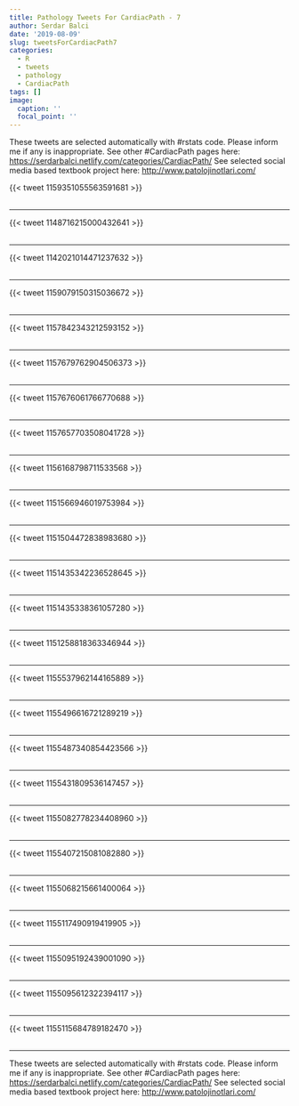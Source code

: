 ```yaml
---
title: Pathology Tweets For CardiacPath - 7
author: Serdar Balci
date: '2019-08-09'
slug: tweetsForCardiacPath7
categories:
  - R
  - tweets
  - pathology
  - CardiacPath
tags: []
image:
  caption: ''
  focal_point: ''
---
```



These tweets are selected automatically with #rstats code. Please inform me if any is inappropriate.
See other #CardiacPath pages here: https://serdarbalci.netlify.com/categories/CardiacPath/ 
See selected social media based textbook project here: http://www.patolojinotlari.com/

{{< tweet 1159351055563591681 >}}
<br>
<br>
<hr>
{{< tweet 1148716215000432641 >}}
<br>
<br>
<hr>
{{< tweet 1142021014471237632 >}}
<br>
<br>
<hr>
{{< tweet 1159079150315036672 >}}
<br>
<br>
<hr>
{{< tweet 1157842343212593152 >}}
<br>
<br>
<hr>
{{< tweet 1157679762904506373 >}}
<br>
<br>
<hr>
{{< tweet 1157676061766770688 >}}
<br>
<br>
<hr>
{{< tweet 1157657703508041728 >}}
<br>
<br>
<hr>
{{< tweet 1156168798711533568 >}}
<br>
<br>
<hr>
{{< tweet 1151566946019753984 >}}
<br>
<br>
<hr>
{{< tweet 1151504472838983680 >}}
<br>
<br>
<hr>
{{< tweet 1151435342236528645 >}}
<br>
<br>
<hr>
{{< tweet 1151435338361057280 >}}
<br>
<br>
<hr>
{{< tweet 1151258818363346944 >}}
<br>
<br>
<hr>
{{< tweet 1155537962144165889 >}}
<br>
<br>
<hr>
{{< tweet 1155496616721289219 >}}
<br>
<br>
<hr>
{{< tweet 1155487340854423566 >}}
<br>
<br>
<hr>
{{< tweet 1155431809536147457 >}}
<br>
<br>
<hr>
{{< tweet 1155082778234408960 >}}
<br>
<br>
<hr>
{{< tweet 1155407215081082880 >}}
<br>
<br>
<hr>
{{< tweet 1155068215661400064 >}}
<br>
<br>
<hr>
{{< tweet 1155117490919419905 >}}
<br>
<br>
<hr>
{{< tweet 1155095192439001090 >}}
<br>
<br>
<hr>
{{< tweet 1155095612322394117 >}}
<br>
<br>
<hr>
{{< tweet 1155115684789182470 >}}
<br>
<br>
<hr>


These tweets are selected automatically with #rstats code. Please inform me if any is inappropriate.
See other #CardiacPath pages here: https://serdarbalci.netlify.com/categories/CardiacPath/ 
See selected social media based textbook project here: http://www.patolojinotlari.com/
